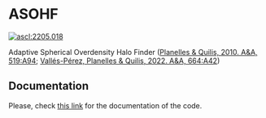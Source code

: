 # ASOHF
<a href="https://ascl.net/2205.018"><img src="https://img.shields.io/badge/ascl-2205.018-blue.svg?colorB=262255" alt="ascl:2205.018" /></a>

Adaptive Spherical Overdensity Halo Finder ([Planelles &amp; Quilis, 2010. A&amp;A, 519:A94](https://ui.adsabs.harvard.edu/link_gateway/2010A&A...519A..94P/doi:10.1051/0004-6361/201014214); [Vallés-Pérez, Planelles &amp; Quilis, 2022. A&amp;A, 664:A42](https://doi.org/10.1051/0004-6361/202243712))

## Documentation
Please, check [this link](https://asohf.github.io) for the documentation of the code.
